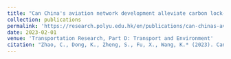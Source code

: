 ```yaml
---
title: "Can China's aviation network development alleviate carbon lock-in"
collection: publications
permalink: 'https://research.polyu.edu.hk/en/publications/can-chinas-aviation-network-development-alleviate-carbon-lock-in'
date: 2023-02-01
venue: 'Transportation Research, Part D: Transport and Environment'
citation: "Zhao, C., Dong, K., Zheng, S., Fu, X., Wang, K.* (2023). Can China's aviation network development alleviate carbon lock-in. Transportation Research Part D: Transport and Environment. Forthcoming."
---
```

